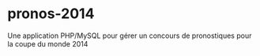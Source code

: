 pronos-2014
===========

Une application PHP/MySQL pour gérer un concours de pronostiques pour la coupe du monde 2014
